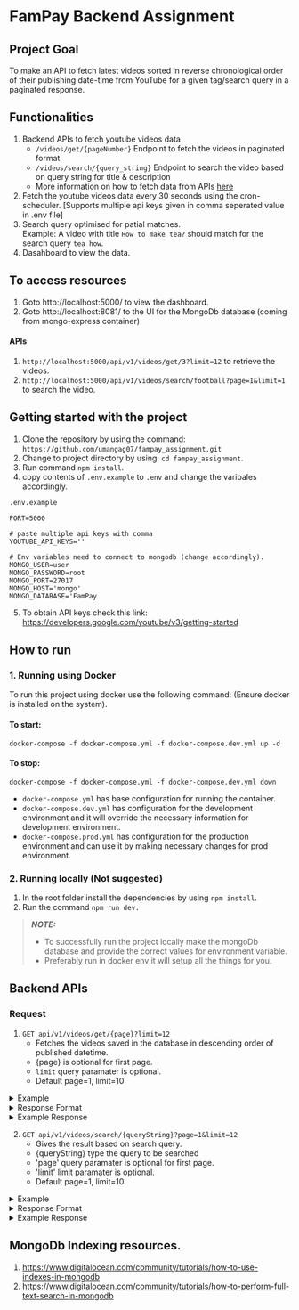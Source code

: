 # FamPay Backend Assignment

## Project Goal
To make an API to fetch latest videos sorted in reverse chronological order of their publishing date-time from YouTube for a given tag/search query in a paginated response.

## Functionalities
1. Backend APIs to fetch youtube videos data
    * `/videos/get/{pageNumber}` Endpoint to fetch the videos in paginated format
    * `/videos/search/{query_string}` Endpoint to search the video based on query string for title & description 
    * More information on how to fetch data from APIs [here](#apis)
 2. Fetch the youtube videos data every 30 seconds using the cron-scheduler. [Supports multiple api keys given in comma seperated value in .env file]
 3. Search query optimised for patial matches.<br> Example:  A video with title `How to make tea?` should match for the search query `tea how`.
 4. Dasahboard to view the data.
 
 ## To access resources  
 
 1. Goto http://localhost:5000/ to view the dashboard.
 2. Goto http://localhost:8081/ to the UI for the MongoDb database (coming from mongo-express container)
#### APIs
1. `http://localhost:5000/api/v1/videos/get/3?limit=12` to retrieve the videos.
2. `http://localhost:5000/api/v1/videos/search/football?page=1&limit=1` to search the video. 

## Getting started with the project

1. Clone the repository by using the command: `https://github.com/umangag07/fampay_assignment.git`
2. Change to project directory by using: `cd fampay_assignment`.
3. Run command `npm install`.
4. copy contents of `.env.example` to `.env` and change the varibales accordingly.
```
.env.example

PORT=5000

# paste multiple api keys with comma 
YOUTUBE_API_KEYS=''   

# Env variables need to connect to mongodb (change accordingly).
MONGO_USER=user
MONGO_PASSWORD=root
MONGO_PORT=27017
MONGO_HOST='mongo'
MONGO_DATABASE='FamPay

```
5. To obtain API keys check this link:  https://developers.google.com/youtube/v3/getting-started 

## How to run 

### 1. Running using Docker
To run this project using docker use the following command: (Ensure docker is installed on the system).

#### To start:
```
docker-compose -f docker-compose.yml -f docker-compose.dev.yml up -d 
```
#### To stop:
```
docker-compose -f docker-compose.yml -f docker-compose.dev.yml down
```
   * `docker-compose.yml` has base configuration for running the container.
   * `docker-compose.dev.yml` has configuration for the development environment and it will override the necessary information for development environment.
   * `docker-compose.prod.yml`  has configuration for the production environment and can use it by making necessary changes for prod environment.

### 2. Running locally (Not suggested)

1. In the root folder install the dependencies by using `npm install`.
2. Run the command `npm run dev.`
> **_NOTE:_**   
> * To successfully run the project locally make the mongoDb database and provide the correct values for environment variable.
> * Preferably run in docker env it will setup all the things for you.
    


## <a name="apis"></a>Backend APIs

### Request
1. `GET api/v1/videos/get/{page}?limit=12` 
    * Fetches the videos saved in the database in descending order of published datetime.
    * {page} is optional for first page.
    * `limit` query paramater is optional.
    * Default page=1, limit=10

<details>
<summary>Example</summary>
<pre>
Example: http://localhost:5000/api/v1/videos/get/3?limit=12
<pre>
</details>
<details>
<summary>Response Format</summary>
<pre>
{
   "message": "success",
   "totalPages": no_of_totalPages,
   "currentPage": current_page,
   "responseLength": data_length_currentPage,
   "data":[]
}
<pre>
</details>
<details>
<summary>Example Response</summary>
<pre>
{
   "message": "success",
   "totalPages": 5,
   "currentPage": 1,
   "responseLength": 10,
   "data":[
     {
            "thumbnails": {
                "default": {
                    "url": "https://i.ytimg.com/vi/eetMjE4Ou0c/default.jpg",
                    "width": 120,
                    "height": 90
                },
                "medium": {
                    "url": "https://i.ytimg.com/vi/eetMjE4Ou0c/mqdefault.jpg",
                    "width": 320,
                    "height": 180
                },
                "high": {
                    "url": "https://i.ytimg.com/vi/eetMjE4Ou0c/hqdefault.jpg",
                    "width": 480,
                    "height": 360
                }
            },
            "_id": "6306049352fcf598bed1f9e8",
            "title": "The Myth of South America",
            "description": "Try The Athletic for FREE for 30 days: https://theathletic.com/tifofootball South America has produced some of the greatest ever ...",
            "videoId": "eetMjE4Ou0c",
            "channelId": "UCGYYNGmyhZ_kwBF_lqqXdAQ",
            "channelTitle": "Tifo Football",
            "publishedAt": "2022-08-24T06:00:08.000Z",
            "publishTime": "2022-08-24T06:00:08.000Z",
            "createdAt": "2022-08-24T10:59:31.728Z",
            "updatedAt": "2022-08-24T10:59:31.728Z",
            "__v": 0
        },...
   ]
}
<pre>
</details>

2. `GET api/v1/videos/search/{queryString}?page=1&limit=12` 
    * Gives the result based on search query.
    * {queryString} type the query to be searched
    * 'page' query paramater is optional for first page.
    * 'limit' limit paramater is optional.
    * Default page=1, limit=10

<details>
<summary>Example</summary>
<pre>
http://localhost:5000/api/v1/videos/search/football?page=1&limit=1
<pre>
</details>
<details>
<summary>Response Format</summary>
<pre>
{
   "message": "success",
   "totalPages": no_of_totalPages,
   "currentPage": current_page,
   "responseLength": data_length_currentPage,
   "data":[]
}
<pre>
</details>
<details>
<summary>Example Response</summary>
<pre>
{
   "message": "success",
   "totalPages": 5,
   "currentPage": 1,
   "responseLength": 10,
   "data":[
     {
            "thumbnails": {
                "default": {
                    "url": "https://i.ytimg.com/vi/eetMjE4Ou0c/default.jpg",
                    "width": 120,
                    "height": 90
                },
                "medium": {
                    "url": "https://i.ytimg.com/vi/eetMjE4Ou0c/mqdefault.jpg",
                    "width": 320,
                    "height": 180
                },
                "high": {
                    "url": "https://i.ytimg.com/vi/eetMjE4Ou0c/hqdefault.jpg",
                    "width": 480,
                    "height": 360
                }
            },
            "_id": "6306049352fcf598bed1f9e8",
            "title": "The Myth of South America",
            "description": "Try The Athletic for FREE for 30 days: https://theathletic.com/tifofootball South America has produced some of the greatest ever ...",
            "videoId": "eetMjE4Ou0c",
            "channelId": "UCGYYNGmyhZ_kwBF_lqqXdAQ",
            "channelTitle": "Tifo Football",
            "publishedAt": "2022-08-24T06:00:08.000Z",
            "publishTime": "2022-08-24T06:00:08.000Z",
            "createdAt": "2022-08-24T10:59:31.728Z",
            "updatedAt": "2022-08-24T10:59:31.728Z",
            "__v": 0
        },...
   ]
}
<pre>
</details>
    
## MongoDb Indexing resources.
1. https://www.digitalocean.com/community/tutorials/how-to-use-indexes-in-mongodb
2. https://www.digitalocean.com/community/tutorials/how-to-perform-full-text-search-in-mongodb 
